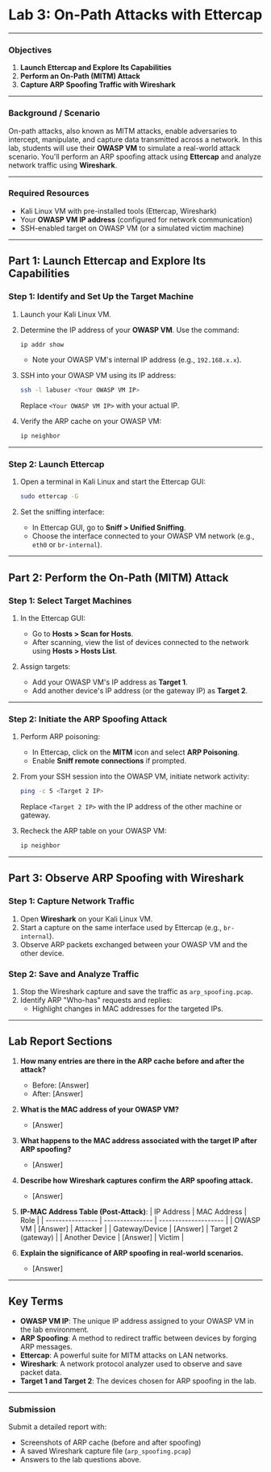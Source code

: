 # Lab 3: On-Path Attacks with Ettercap

---

### **Objectives**
1. **Launch Ettercap and Explore Its Capabilities**
2. **Perform an On-Path (MITM) Attack**
3. **Capture ARP Spoofing Traffic with Wireshark**

---

### **Background / Scenario**
On-path attacks, also known as MITM attacks, enable adversaries to intercept, manipulate, and capture data transmitted across a network. In this lab, students will use their **OWASP VM** to simulate a real-world attack scenario. You'll perform an ARP spoofing attack using **Ettercap** and analyze network traffic using **Wireshark**.

---

### **Required Resources**
- Kali Linux VM with pre-installed tools (Ettercap, Wireshark)
- Your **OWASP VM IP address** (configured for network communication)
- SSH-enabled target on OWASP VM (or a simulated victim machine)

---

## **Part 1: Launch Ettercap and Explore Its Capabilities**

### **Step 1: Identify and Set Up the Target Machine**
1. Launch your Kali Linux VM.
2. Determine the IP address of your **OWASP VM**. Use the command:
   ```bash
   ip addr show
   ```
   - Note your OWASP VM's internal IP address (e.g., `192.168.x.x`).

3. SSH into your OWASP VM using its IP address:
   ```bash
   ssh -l labuser <Your OWASP VM IP>
   ```
   Replace `<Your OWASP VM IP>` with your actual IP.

4. Verify the ARP cache on your OWASP VM:
   ```bash
   ip neighbor
   ```

---

### **Step 2: Launch Ettercap**
1. Open a terminal in Kali Linux and start the Ettercap GUI:
   ```bash
   sudo ettercap -G
   ```

2. Set the sniffing interface:
   - In Ettercap GUI, go to **Sniff > Unified Sniffing**.
   - Choose the interface connected to your OWASP VM network (e.g., `eth0` or `br-internal`).

---

## **Part 2: Perform the On-Path (MITM) Attack**

### **Step 1: Select Target Machines**
1. In the Ettercap GUI:
   - Go to **Hosts > Scan for Hosts**.
   - After scanning, view the list of devices connected to the network using **Hosts > Hosts List**.

2. Assign targets:
   - Add your OWASP VM's IP address as **Target 1**.
   - Add another device's IP address (or the gateway IP) as **Target 2**.

---

### **Step 2: Initiate the ARP Spoofing Attack**
1. Perform ARP poisoning:
   - In Ettercap, click on the **MITM** icon and select **ARP Poisoning**.
   - Enable **Sniff remote connections** if prompted.

2. From your SSH session into the OWASP VM, initiate network activity:
   ```bash
   ping -c 5 <Target 2 IP>
   ```
   Replace `<Target 2 IP>` with the IP address of the other machine or gateway.

3. Recheck the ARP table on your OWASP VM:
   ```bash
   ip neighbor
   ```

---

## **Part 3: Observe ARP Spoofing with Wireshark**

### **Step 1: Capture Network Traffic**
1. Open **Wireshark** on your Kali Linux VM.
2. Start a capture on the same interface used by Ettercap (e.g., `br-internal`).
3. Observe ARP packets exchanged between your OWASP VM and the other device.

### **Step 2: Save and Analyze Traffic**
1. Stop the Wireshark capture and save the traffic as `arp_spoofing.pcap`.
2. Identify ARP "Who-has" requests and replies:
   - Highlight changes in MAC addresses for the targeted IPs.

---

## **Lab Report Sections**

1. **How many entries are there in the ARP cache before and after the attack?**
   - Before: [Answer]
   - After: [Answer]

2. **What is the MAC address of your OWASP VM?**
   - [Answer]

3. **What happens to the MAC address associated with the target IP after ARP spoofing?**
   - [Answer]

4. **Describe how Wireshark captures confirm the ARP spoofing attack.**
   - [Answer]

5. **IP-MAC Address Table (Post-Attack)**:
   | IP Address       | MAC Address      | Role                 |
   | ---------------- | ---------------  | -------------------- |
   | OWASP VM         | [Answer]         | Attacker             |
   | Gateway/Device   | [Answer]         | Target 2 (gateway)   |
   | Another Device   | [Answer]         | Victim               |

6. **Explain the significance of ARP spoofing in real-world scenarios.**
   - [Answer]

---

## **Key Terms**
- **OWASP VM IP**: The unique IP address assigned to your OWASP VM in the lab environment.
- **ARP Spoofing**: A method to redirect traffic between devices by forging ARP messages.
- **Ettercap**: A powerful suite for MITM attacks on LAN networks.
- **Wireshark**: A network protocol analyzer used to observe and save packet data.
- **Target 1 and Target 2**: The devices chosen for ARP spoofing in the lab.

---

### **Submission**
Submit a detailed report with:
- Screenshots of ARP cache (before and after spoofing)
- A saved Wireshark capture file (`arp_spoofing.pcap`)
- Answers to the lab questions above.
